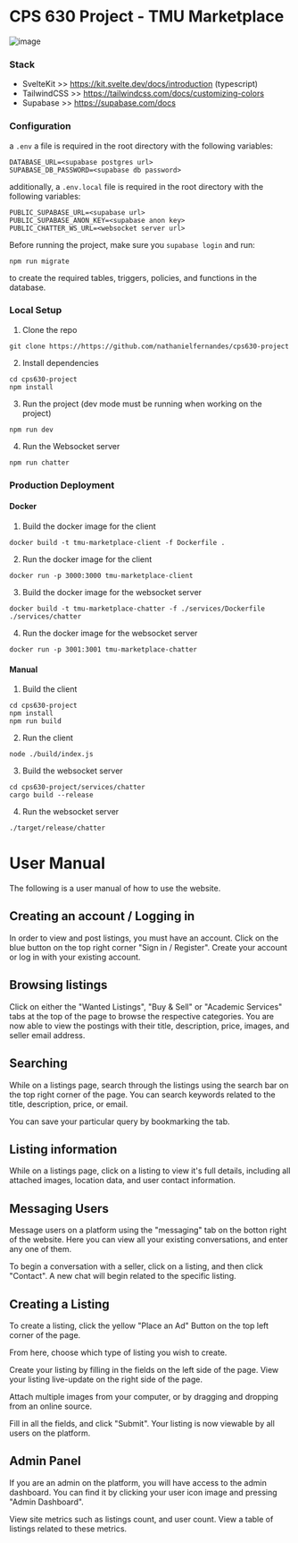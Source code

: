 # CPS 630 Project - TMU Marketplace

![image](https://github.com/nathanielfernandes/cps630-project/assets/16618046/a7c19d77-1509-4d05-8321-754ede20b308)

### Stack

- SvelteKit >> https://kit.svelte.dev/docs/introduction (typescript)
- TailwindCSS >> https://tailwindcss.com/docs/customizing-colors
- Supabase >> https://supabase.com/docs

### Configuration

a `.env` a file is required in the root directory with the following variables:

```
DATABASE_URL=<supabase postgres url>
SUPABASE_DB_PASSWORD=<supabase db password>
```

additionally, a `.env.local` file is required in the root directory with the following variables:

```
PUBLIC_SUPABASE_URL=<supabase url>
PUBLIC_SUPABASE_ANON_KEY=<supabase anon key>
PUBLIC_CHATTER_WS_URL=<websocket server url>
```

Before running the project, make sure you `supabase login` and run:

```
npm run migrate
```

to create the required tables, triggers, policies, and functions in the database.

### Local Setup

1. Clone the repo

```
git clone https://https://github.com/nathanielfernandes/cps630-project
```

2. Install dependencies

```
cd cps630-project
npm install
```

3. Run the project (dev mode must be running when working on the project)

```
npm run dev
```

4. Run the Websocket server

```
npm run chatter
```

### Production Deployment

#### Docker

1. Build the docker image for the client

```
docker build -t tmu-marketplace-client -f Dockerfile .
```

2. Run the docker image for the client

```
docker run -p 3000:3000 tmu-marketplace-client
```

3. Build the docker image for the websocket server

```
docker build -t tmu-marketplace-chatter -f ./services/Dockerfile ./services/chatter
```

4. Run the docker image for the websocket server

```
docker run -p 3001:3001 tmu-marketplace-chatter
```

#### Manual

1. Build the client

```
cd cps630-project
npm install
npm run build
```

2. Run the client

```
node ./build/index.js
```

3. Build the websocket server

```
cd cps630-project/services/chatter
cargo build --release
```

4. Run the websocket server

```
./target/release/chatter
```

# User Manual

The following is a user manual of how to use the website.

## Creating an account / Logging in

In order to view and post listings, you must have an account. Click on the blue button on the top right corner "Sign in / Register". Create your account or log in with your existing account.

## Browsing listings

Click on either the "Wanted Listings", "Buy & Sell" or "Academic Services" tabs at the top of the page to browse the respective categories. You are now able to view the postings with their title, description, price, images, and seller email address.

## Searching

While on a listings page, search through the listings using the search bar on the top right corner of the page. You can search keywords related to the title, description, price, or email. 

You can save your particular query by bookmarking the tab.

## Listing information

While on a listings page, click on a listing to view it's full details, including all attached images, location data, and user contact information. 

## Messaging Users

Message users on a platform using the "messaging" tab on the botton right of the website. Here you can view all your existing conversations, and enter any one of them.

To begin a conversation with a seller, click on a listing, and then click "Contact". A new chat will begin related to the specific listing.


## Creating a Listing

To create a listing, click the yellow "Place an Ad" Button on the top left corner of the page.

From here, choose which type of listing you wish to create.

Create your listing by filling in the fields on the left side of the page. View your listing live-update on the right side of the page.

Attach multiple images from your computer, or by dragging and dropping from an online source. 

Fill in all the fields, and click "Submit". Your listing is now viewable by all users on the platform.

## Admin Panel
If you are an admin on the platform, you will have access to the admin dashboard. You can find it by clicking your user icon image and pressing "Admin Dashboard".

View site metrics such as listings count, and user count. View a table of listings related to these metrics.
